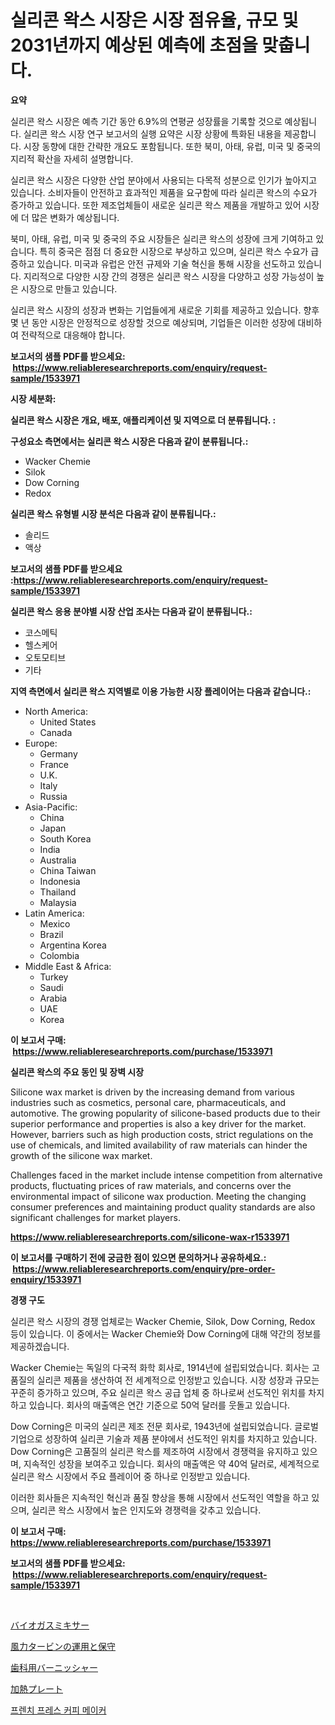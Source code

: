 <p><h1>실리콘 왁스 시장은 시장 점유율, 규모 및 2031년까지 예상된 예측에 초점을 맞춥니다.</h1></p><p><strong>요약</strong></p>
<p><p>실리콘 왁스 시장은 예측 기간 동안 6.9%의 연평균 성장률을 기록할 것으로 예상됩니다. 실리콘 왁스 시장 연구 보고서의 실행 요약은 시장 상황에 특화된 내용을 제공합니다. 시장 동향에 대한 간략한 개요도 포함됩니다. 또한 북미, 아태, 유럽, 미국 및 중국의 지리적 확산을 자세히 설명합니다.</p><p>실리콘 왁스 시장은 다양한 산업 분야에서 사용되는 다목적 성분으로 인기가 높아지고 있습니다. 소비자들이 안전하고 효과적인 제품을 요구함에 따라 실리콘 왁스의 수요가 증가하고 있습니다. 또한 제조업체들이 새로운 실리콘 왁스 제품을 개발하고 있어 시장에 더 많은 변화가 예상됩니다.</p><p>북미, 아태, 유럽, 미국 및 중국의 주요 시장들은 실리콘 왁스의 성장에 크게 기여하고 있습니다. 특히 중국은 점점 더 중요한 시장으로 부상하고 있으며, 실리콘 왁스 수요가 급증하고 있습니다. 미국과 유럽은 안전 규제와 기술 혁신을 통해 시장을 선도하고 있습니다. 지리적으로 다양한 시장 간의 경쟁은 실리콘 왁스 시장을 다양하고 성장 가능성이 높은 시장으로 만들고 있습니다.</p><p>실리콘 왁스 시장의 성장과 변화는 기업들에게 새로운 기회를 제공하고 있습니다. 향후 몇 년 동안 시장은 안정적으로 성장할 것으로 예상되며, 기업들은 이러한 성장에 대비하여 전략적으로 대응해야 합니다.</p></p>
<p><strong>보고서의 샘플 PDF를 받으세요: &nbsp;<a href="https://www.reliableresearchreports.com/enquiry/request-sample/1533971">https://www.reliableresearchreports.com/enquiry/request-sample/1533971</a></strong></p>
<p><strong>시장 세분화:</strong></p>
<p><strong> 실리콘 왁스 시장은 개요, 배포, 애플리케이션 및 지역으로 더 분류됩니다. :</strong></p>
<p><strong>구성요소 측면에서는 실리콘 왁스 시장은 다음과 같이 분류됩니다.:</strong></p>
<p><ul><li>Wacker Chemie</li><li>Silok</li><li>Dow Corning</li><li>Redox</li></ul></p>
<p><strong> 실리콘 왁스 유형별 시장 분석은 다음과 같이 분류됩니다.:</strong></p>
<p><ul><li>솔리드</li><li>액상</li></ul></p>
<p><strong>보고서의 샘플 PDF를 받으세요 :<a href="https://www.reliableresearchreports.com/enquiry/request-sample/1533971">https://www.reliableresearchreports.com/enquiry/request-sample/1533971</a></strong></p>
<p><strong> 실리콘 왁스 응용 분야별 시장 산업 조사는 다음과 같이 분류됩니다.:</strong></p>
<p><ul><li>코스메틱</li><li>헬스케어</li><li>오토모티브</li><li>기타</li></ul></p>
<p><strong>지역 측면에서 실리콘 왁스 지역별로 이용 가능한 시장 플레이어는 다음과 같습니다.:</strong></p>
<p><ul>
    <li>
        North America:
        <ul>
            <li>United States</li>
            <li>Canada</li>
        </ul>
    </li>
    <li>
        Europe:
        <ul>
            <li>Germany</li>
            <li>France</li>
            <li>U.K.</li>
            <li>Italy</li>
            <li>Russia</li>
        </ul>
    </li>
    <li>
        Asia-Pacific:
        <ul>
            <li>China</li>
            <li>Japan</li>
            <li>South Korea</li>
            <li>India</li>
            <li>Australia</li>
            <li>China Taiwan</li>
            <li>Indonesia</li>
            <li>Thailand</li>
            <li>Malaysia</li>
        </ul>
    </li>
    <li>
        Latin America:
        <ul>
            <li>Mexico</li>
            <li>Brazil</li>
            <li>Argentina Korea</li>
            <li>Colombia</li>
        </ul>
    </li>
    <li>
        Middle East & Africa:
        <ul>
            <li>Turkey</li>
            <li>Saudi</li>
            <li>Arabia</li>
            <li>UAE</li>
            <li>Korea</li>
        </ul>
    </li>
    </ul></p>
<p><strong>이 보고서 구매: &nbsp;<a href="https://www.reliableresearchreports.com/purchase/1533971">https://www.reliableresearchreports.com/purchase/1533971</a></strong></p>
<p><strong>실리콘 왁스의 주요 동인 및 장벽 시장</strong></p>
<p><p>Silicone wax market is driven by the increasing demand from various industries such as cosmetics, personal care, pharmaceuticals, and automotive. The growing popularity of silicone-based products due to their superior performance and properties is also a key driver for the market. However, barriers such as high production costs, strict regulations on the use of chemicals, and limited availability of raw materials can hinder the growth of the silicone wax market.</p><p>Challenges faced in the market include intense competition from alternative products, fluctuating prices of raw materials, and concerns over the environmental impact of silicone wax production. Meeting the changing consumer preferences and maintaining product quality standards are also significant challenges for market players.</p></p>
<p><strong><a href="https://www.reliableresearchreports.com/silicone-wax-r1533971">https://www.reliableresearchreports.com/silicone-wax-r1533971</a></strong></p>
<p><strong>이 보고서를 구매하기 전에 궁금한 점이 있으면 문의하거나 공유하세요.: &nbsp;<a href="https://www.reliableresearchreports.com/enquiry/pre-order-enquiry/1533971">https://www.reliableresearchreports.com/enquiry/pre-order-enquiry/1533971</a></strong></p>
<p><strong>경쟁 구도</strong></p>
<p><p>실리콘 왁스 시장의 경쟁 업체로는 Wacker Chemie, Silok, Dow Corning, Redox 등이 있습니다. 이 중에서는 Wacker Chemie와 Dow Corning에 대해 약간의 정보를 제공하겠습니다. </p><p>Wacker Chemie는 독일의 다국적 화학 회사로, 1914년에 설립되었습니다. 회사는 고품질의 실리콘 제품을 생산하여 전 세계적으로 인정받고 있습니다. 시장 성장과 규모는 꾸준히 증가하고 있으며, 주요 실리콘 왁스 공급 업체 중 하나로써 선도적인 위치를 차지하고 있습니다. 회사의 매출액은 연간 기준으로 50억 달러를 웃돌고 있습니다.</p><p>Dow Corning은 미국의 실리콘 제조 전문 회사로, 1943년에 설립되었습니다. 글로벌 기업으로 성장하여 실리콘 기술과 제품 분야에서 선도적인 위치를 차지하고 있습니다. Dow Corning은 고품질의 실리콘 왁스를 제조하여 시장에서 경쟁력을 유지하고 있으며, 지속적인 성장을 보여주고 있습니다. 회사의 매출액은 약 40억 달러로, 세계적으로 실리콘 왁스 시장에서 주요 플레이어 중 하나로 인정받고 있습니다. </p><p>이러한 회사들은 지속적인 혁신과 품질 향상을 통해 시장에서 선도적인 역할을 하고 있으며, 실리콘 왁스 시장에서 높은 인지도와 경쟁력을 갖추고 있습니다.</p></p>
<p><strong>이 보고서 구매: &nbsp; <a href="https://www.reliableresearchreports.com/purchase/1533971">https://www.reliableresearchreports.com/purchase/1533971</a></strong></p>
<p><strong>보고서의 샘플 PDF를 받으세요: &nbsp;<a href="https://www.reliableresearchreports.com/enquiry/request-sample/1533971">https://www.reliableresearchreports.com/enquiry/request-sample/1533971</a></strong><strong></strong></p>
<p>&nbsp;</p>
<p><p><a href="https://github.com/laurenreichert/Market-Research-Report-List-1/blob/main/218393019140.md">バイオガスミキサー</a></p><p><a href="https://github.com/RodHoppe07/Market-Research-Report-List-1/blob/main/511626619141.md">風力タービンの運用と保守</a></p><p><a href="https://medium.com/@tigerprawn1996/%E6%AD%AF%E7%A7%91%E3%83%90%E3%83%BC%E3%83%8B%E3%83%83%E3%82%B7%E3%83%A3%E3%83%BC%E5%B8%82%E5%A0%B4-%E5%B8%82%E5%A0%B4%E3%82%B7%E3%82%A7%E3%82%A2-%E5%B8%82%E5%A0%B4%E5%8B%95%E5%90%91-%E3%81%9D%E3%81%97%E3%81%A6%E5%B0%86%E6%9D%A5%E3%81%AE%E6%88%90%E9%95%B7%E3%82%92%E6%8E%A2%E3%82%8B-626ab42cc09a">歯科用バーニッシャー</a></p><p><a href="https://medium.com/@amarart56456/%E5%8A%A0%E7%86%B1%E3%83%97%E3%83%AC%E3%83%BC%E3%83%88%E5%B8%82%E5%A0%B4%E3%81%AE%E8%A6%8F%E6%A8%A1%E3%81%A8%E5%B8%82%E5%A0%B4%E3%83%88%E3%83%AC%E3%83%B3%E3%83%89-%E5%AE%8C%E5%85%A8%E3%81%AA%E7%94%A3%E6%A5%AD%E6%A6%82%E8%A6%81-2024%E5%B9%B4%E3%81%8B%E3%82%892031%E5%B9%B4%E3%81%BE%E3%81%A7-8ee298741091">加熱プレート</a></p><p><a href="https://medium.com/@antosuigrtley99783676/%ED%94%84%EB%9E%91%EC%8A%A4-%ED%94%84%EB%A0%88%EC%8A%A4-%EC%BB%A4%ED%94%BC-%EB%A9%94%EC%9D%B4%EC%BB%A4-%EC%8B%9C%EC%9E%A5-%EA%B7%9C%EB%AA%A8%EB%8A%94-%EC%A0%84-%EC%84%B8%EA%B3%84-%EC%82%B0%EC%97%85%EC%9D%98-%EC%B5%9C%EC%A0%81%EC%9D%98-%EB%A7%88%EC%BC%80%ED%8C%85-%EC%B1%84%EB%84%90%EC%9D%84-%EB%82%98%ED%83%80%EB%83%85%EB%8B%88%EB%8B%A4-baaf1f961d94">프렌치 프레스 커피 메이커</a></p></p>